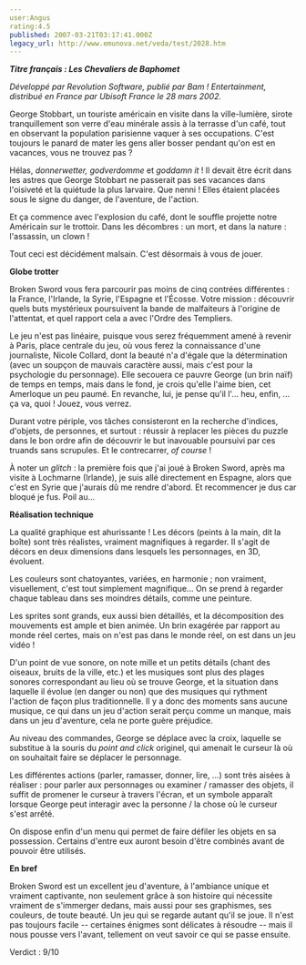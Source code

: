 ```yaml
---
user:Angus
rating:4.5
published: 2007-03-21T03:17:41.000Z
legacy_url: http://www.emunova.net/veda/test/2028.htm
---
```

**_Titre français : Les Chevaliers de Baphomet_**  

  

_Développé par Revolution Software, publié par Bam ! Entertainment, distribué en France par Ubisoft France le 28 mars 2002\._  

  

George Stobbart, un touriste américain en visite dans la ville-lumière, sirote tranquillement son verre d'eau minérale assis à la terrasse d'un café, tout en observant la population parisienne vaquer à ses occupations. C'est toujours le panard de mater les gens aller bosser pendant qu'on est en vacances, vous ne trouvez pas ?  

  

Hélas, _donnerwetter, godverdomme_ et _goddamn it_ ! Il devait être écrit dans les astres que George Stobbart ne passerait pas ses vacances dans l'oisiveté et la quiétude la plus larvaire. Que nenni ! Elles étaient placées sous le signe du danger, de l'aventure, de l'action.  

  

Et ça commence avec l'explosion du café, dont le souffle projette notre Américain sur le trottoir. Dans les décombres : un mort, et dans la nature : l'assassin, un clown !  

  

Tout ceci est décidément malsain. C'est désormais à vous de jouer.  

  

**Globe trotter**  

  

Broken Sword vous fera parcourir pas moins de cinq contrées différentes : la France, l'Irlande, la Syrie, l'Espagne et l'Écosse. Votre mission : découvrir quels buts mystérieux poursuivent la bande de malfaiteurs à l'origine de l'attentat, et quel rapport cela a avec l'Ordre des Templiers.  

  

Le jeu n'est pas linéaire, puisque vous serez fréquemment amené à revenir à Paris, place centrale du jeu, où vous ferez la connaissance d'une journaliste, Nicole Collard, dont la beauté n'a d'égale que la détermination (avec un soupçon de mauvais caractère aussi, mais c'est pour la psychologie du personnage). Elle secouera ce pauvre George (un brin naïf) de temps en temps, mais dans le fond, je crois qu'elle l'aime bien, cet Amerloque un peu paumé. En revanche, lui, je pense qu'il l'... heu, enfin, ... ça va, quoi ! Jouez, vous verrez.  

  

Durant votre périple, vos tâches consisteront en la recherche d'indices, d'objets, de personnes, et surtout : réussir à replacer les pièces du puzzle dans le bon ordre afin de découvrir le but inavouable poursuivi par ces truands sans scrupules. Et le contrecarrer, _of course_ !  

  

À noter un _glitch_ : la première fois que j'ai joué à Broken Sword, après ma visite à Lochmarne (Irlande), je suis allé directement en Espagne, alors que c'est en Syrie que j'aurais dû me rendre d'abord. Et recommencer je dus car bloqué je fus. Poil au...  

  

**Réalisation technique**  

  

La qualité graphique est ahurissante ! Les décors (peints à la main, dit la boîte) sont très réalistes, vraiment magnifiques à regarder. Il s'agit de décors en deux dimensions dans lesquels les personnages, en 3D, évoluent.  

  

Les couleurs sont chatoyantes, variées, en harmonie ; non vraiment, visuellement, c'est tout simplement magnifique... On se prend à regarder chaque tableau dans ses moindres détails, comme une peinture.  

  

Les sprites sont grands, eux aussi bien détaillés, et la décomposition des mouvements est ample et bien animée. Un brin exagérée par rapport au monde réel certes, mais on n'est pas dans le monde réel, on est dans un jeu vidéo !  

  

D'un point de vue sonore, on note mille et un petits détails (chant des oiseaux, bruits de la ville, etc.) et les musiques sont plus des plages sonores correspondant au lieu où se trouve George, et la situation dans laquelle il évolue (en danger ou non) que des musiques qui rythment l'action de façon plus traditionnelle. Il y a donc des moments sans aucune musique, ce qui dans un jeu d'action serait perçu comme un manque, mais dans un jeu d'aventure, cela ne porte guère préjudice.  

  

Au niveau des commandes, George se déplace avec la croix, laquelle se substitue à la souris du _point and click_ originel, qui amenait le curseur là où on souhaitait faire se déplacer le personnage.  

Les différentes actions (parler, ramasser, donner, lire, ...) sont très aisées à réaliser : pour parler aux personnages ou examiner / ramasser des objets, il suffit de promener le curseur à travers l'écran, et un symbole apparaît lorsque George peut interagir avec la personne / la chose où le curseur s'est arrêté.  

On dispose enfin d'un menu qui permet de faire défiler les objets en sa possession. Certains d'entre eux auront besoin d'être combinés avant de pouvoir être utilisés.  

  

**En bref**  

  

Broken Sword est un excellent jeu d'aventure, à l'ambiance unique et vraiment captivante, non seulement grâce à son histoire qui nécessite vraiment de s'immerger dedans, mais aussi pour ses graphismes, ses couleurs, de toute beauté. Un jeu qui se regarde autant qu'il se joue. Il n'est pas toujours facile -- certaines énigmes sont délicates à résoudre -- mais il nous pousse vers l'avant, tellement on veut savoir ce qui se passe ensuite.  

  

Verdict : 9/10